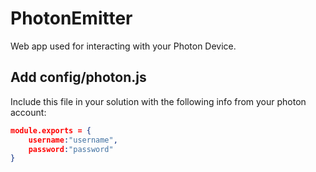 # PhotonEmitter
Web app used for interacting with your Photon Device.

## Add config/photon.js

Include this file in your solution with the following info from your photon account:

```JSON
module.exports = {
    username:"username",
    password:"password"
}
```